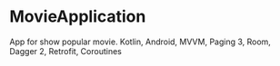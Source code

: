 # MovieApplication
App for show popular movie.
Kotlin, Android, MVVM, Paging 3, Room, Dagger 2, Retrofit, Coroutines
